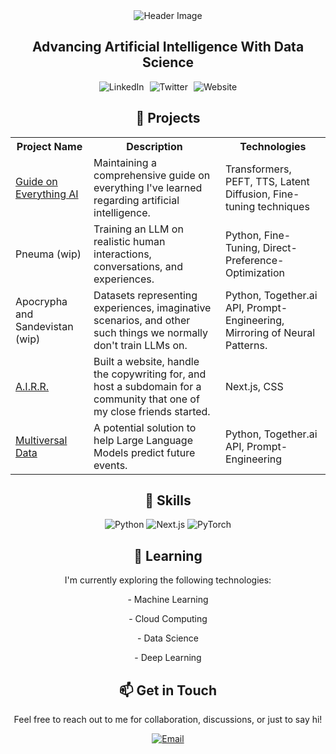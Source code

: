 <div align="center">
  <img src="https://github.com/Kquant03/Kquant03/assets/155934148/2ea1c1af-f709-4454-9af3-049b2f1c0ce3" alt="Header Image">
  
  <h2>Advancing Artificial Intelligence With Data Science</h2>

<div>
  <a href="https://www.linkedin.com/in/stanley-sebastian-99336a2b0/" target="_blank" style="text-decoration: none; margin-right: 5px;">
    <img src="https://img.shields.io/badge/LinkedIn-blue?style=flat-square&logo=linkedin" alt="LinkedIn">
  </a>
  <a href="https://x.com/_kquant" target="_blank" style="text-decoration: none; margin-right: 5px;">
    <img src="https://img.shields.io/badge/Twitter-1DA1F2?style=flat-square&logo=twitter&logoColor=white" alt="Twitter">
  </a>
  <a href="https://repleteai.com/" target="_blank" style="text-decoration: none;">
    <img src="https://img.shields.io/badge/Website-blueviolet?style=flat-square&logo=link&logoColor=white" alt="Website">
  </a>
</div>

  <h2>🚀 Projects</h2>
  
  <table>
    <tr>
      <th>Project Name</th>
      <th>Description</th>
      <th>Technologies</th>
    </tr>
    <tr>
      <td><a href="https://guide.repleteai.com/">Guide on Everything AI</a></td>
      <td>Maintaining a comprehensive guide on everything I've learned regarding artificial intelligence.</td>
      <td>Transformers, PEFT, TTS, Latent Diffusion, Fine-tuning techniques</td>
    </tr>
    <tr>
      <td>Pneuma (wip)</td>
      <td>Training an LLM on realistic human interactions, conversations, and experiences.</td>
      <td>Python, Fine-Tuning, Direct-Preference-Optimization </td>
    </tr>
    <tr>
      <td>Apocrypha and Sandevistan (wip)</td>
      <td>Datasets representing experiences, imaginative scenarios, and other such things we normally don't train LLMs on.</td>
      <td>Python, Together.ai API, Prompt-Engineering, Mirroring of Neural Patterns.</td>
    </tr>
    <tr>
      <td><a href="https://airr.repleteai.com/">A.I.R.R.</a></td>
      <td>Built a website, handle the copywriting for, and host a subdomain for a community that one of my close friends started.</td>
      <td>Next.js, CSS</td>
    </tr>
      <td><a href="https://docs.google.com/document/d/15i8nZSVJju73kHg7vkRbAw6LOknt9ORoqzdOrZu6UX4/edit?usp=sharing">Multiversal Data</a></td>
      <td>A potential solution to help Large Language Models predict future events.</td>
      <td>Python, Together.ai API, Prompt-Engineering</td>
    </tr>
  </table>
  
  <h2>💼 Skills</h2>

  <p>
    <img src="https://img.shields.io/badge/Python-3776AB?style=flat-square&logo=python&logoColor=white" alt="Python">
    <img src="https://img.shields.io/badge/Next.js-000000?style=flat-square&logo=next.js&logoColor=white" alt="Next.js">
    <img src="https://img.shields.io/badge/PyTorch-EE4C2C?style=flat-square&logo=pytorch&logoColor=white" alt="PyTorch">
  </p>
  
  <h2>🌱 Learning</h2>
  
  <p>I'm currently exploring the following technologies:</p>
  
   <p>- Machine Learning</p>
   <p>- Cloud Computing</p>
   <p>- Data Science</p>
   <p>- Deep Learning</p>
  
  <h2>📫 Get in Touch</h2>
  
  <p>Feel free to reach out to me for collaboration, discussions, or just to say hi!</p>
  
  <a href="mailto:kquant@repleteai.com">
    <img src="https://img.shields.io/badge/Email-D14836?style=flat-square&logo=gmail&logoColor=white" alt="Email">
  </a>
</div>
